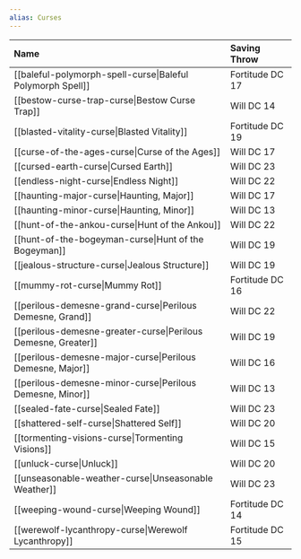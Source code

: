 ```yaml
---
alias: Curses
---
```


| Name | Saving Throw |
| :-- | :-- |
| [[baleful-polymorph-spell-curse\|Baleful Polymorph Spell]] | Fortitude DC 17 |
| [[bestow-curse-trap-curse\|Bestow Curse Trap]] | Will DC 14 |
| [[blasted-vitality-curse\|Blasted Vitality]] | Fortitude DC 19 |
| [[curse-of-the-ages-curse\|Curse of the Ages]] | Will DC 17 |
| [[cursed-earth-curse\|Cursed Earth]] | Will DC 23 |
| [[endless-night-curse\|Endless Night]] | Will DC 22 |
| [[haunting-major-curse\|Haunting, Major]] | Will DC 17 |
| [[haunting-minor-curse\|Haunting, Minor]] | Will DC 13 |
| [[hunt-of-the-ankou-curse\|Hunt of the Ankou]] | Will DC 22 |
| [[hunt-of-the-bogeyman-curse\|Hunt of the Bogeyman]] | Will DC 19 |
| [[jealous-structure-curse\|Jealous Structure]] | Will DC 19 |
| [[mummy-rot-curse\|Mummy Rot]] | Fortitude DC 16 |
| [[perilous-demesne-grand-curse\|Perilous Demesne, Grand]] | Will DC 22 |
| [[perilous-demesne-greater-curse\|Perilous Demesne, Greater]] | Will DC 19 |
| [[perilous-demesne-major-curse\|Perilous Demesne, Major]] | Will DC 16 |
| [[perilous-demesne-minor-curse\|Perilous Demesne, Minor]] | Will DC 13 |
| [[sealed-fate-curse\|Sealed Fate]] | Will DC 23 |
| [[shattered-self-curse\|Shattered Self]] | Will DC 20 |
| [[tormenting-visions-curse\|Tormenting Visions]] | Will DC 15 |
| [[unluck-curse\|Unluck]] | Will DC 20 |
| [[unseasonable-weather-curse\|Unseasonable Weather]] | Will DC 23 |
| [[weeping-wound-curse\|Weeping Wound]] | Fortitude DC 14 |
| [[werewolf-lycanthropy-curse\|Werewolf Lycanthropy]] | Fortitude DC 15 |
